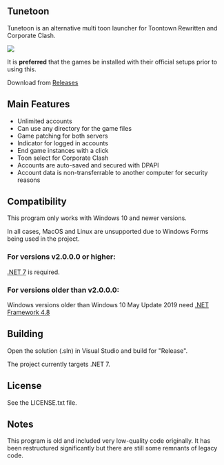 ## Tunetoon

Tunetoon is an alternative multi toon launcher for Toontown Rewritten and Corporate Clash.

<img src="https://i.imgur.com/lXs0Pny_d.png?maxwidth=650&fidelity=grand">

It is **preferred** that the games be installed with their official setups prior to using this.

Download from [Releases](https://github.com/DioExtreme/Tunetoon/releases)

## Main Features
- Unlimited accounts
- Can use any directory for the game files
- Game patching for both servers
- Indicator for logged in accounts
- End game instances with a click
- Toon select for Corporate Clash
- Accounts are auto-saved and secured with DPAPI
- Account data is non-transferrable to another computer for security reasons

## Compatibility

This program only works with Windows 10 and newer versions.

In all cases, MacOS and Linux are unsupported due to Windows Forms being used in the project.

### For versions v2.0.0.0 or higher:

[.NET 7](https://dotnet.microsoft.com/download/dotnet-framework/thank-you/net48-web-installer) is required.

### For versions older than v2.0.0.0:

Windows versions older than Windows 10 May Update 2019 need [.NET Framework 4.8](https://dotnet.microsoft.com/download/dotnet-framework/thank-you/net48-web-installer)

## Building
Open the solution (.sln) in Visual Studio and build for "Release".

The project currently targets .NET 7.

## License
See the LICENSE.txt file.

## Notes
This program is old and included very low-quality code originally. It has been restructured significantly but there are still some remnants of legacy code.
